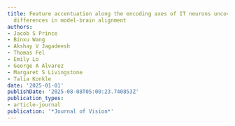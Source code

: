 ```yaml
---
title: Feature accentuation along the encoding axes of IT neurons uncovers hidden
  differences in model-brain alignment
authors:
- Jacob S Prince
- Binxu Wang
- Akshay V Jagadeesh
- Thomas Fel
- Emily Lo
- George A Alvarez
- Margaret S Livingstone
- Talia Konkle
date: '2025-01-01'
publishDate: '2025-08-08T05:00:23.740853Z'
publication_types:
- article-journal
publication: '*Journal of Vision*'
---
```

